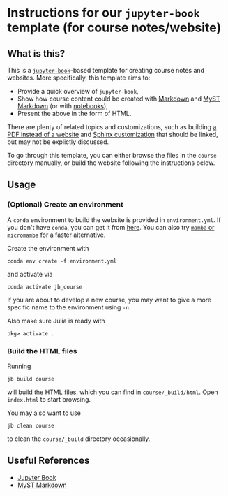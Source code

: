 # Instructions for our `jupyter-book` template (for course notes/website)

## What is this?

This is a [`jupyter-book`](https://jupyterbook.org/en/stable/intro.html)-based template for creating course notes and websites. More specifically, this template aims to:
- Provide a quick overview of `jupyter-book`,
- Show how course content could be created with [Markdown](https://jupyterbook.org/en/stable/file-types/markdown.html) and [MyST Markdown](https://jupyterbook.org/en/stable/file-types/myst-notebooks.html) (or with [notebooks](https://jupyterbook.org/en/stable/file-types/notebooks.html)),
- Present the above in the form of HTML.

There are plenty of related topics and customizations, such as building [a PDF instead of a website](https://jupyterbook.org/en/stable/advanced/pdf.html) and [Sphinx customization](https://jupyterbook.org/en/stable/sphinx/index.html) that should be linked, but may not be explictly discussed.

To go through this template, you can either browse the files in the `course` directory manually, or build the website following the instructions below.

## Usage

### (Optional) Create an environment

A `conda` environment to build the website is provided in `environment.yml`. If you don't have `conda`, you can get it from [here](https://docs.conda.io/en/latest/). You can also try [`mamba` or `micromamba`](https://mamba.readthedocs.io/en/latest/index.html) for a faster alternative.

Create the environment with
```
conda env create -f environment.yml
```
and activate via
```
conda activate jb_course
```
 If you are about to develop a new course, you may want to give a more specific name to the environment using `-n`.

 Also make sure Julia is ready with
 ```
pkg> activate .
 ```

### Build the HTML files

Running
```
jb build course
```
will build the HTML files, which you can find in `course/_build/html`. Open `index.html` to start browsing.


You may also want to use
```
jb clean course
```
to clean the `course/_build` directory occasionally.

## Useful References
- [Jupyter Book](https://jupyterbook.org/en/stable/intro.html)
- [MyST Markdown](https://myst-parser.readthedocs.io/en/latest/index.html)
